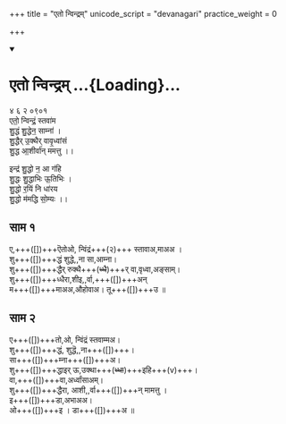 +++
title = "एतो न्विन्द्रम्"
unicode_script = "devanagari"
practice_weight = 0

+++
<div class="js_include" includetitle="false" newlevelforh1="1" unfilled url="/vedAH_sAma/paravastu-saama/devaH/indraH/eto-nvindram/">
<details open><summary><h1>एतो न्विन्द्रम् ...{Loading}...</h1></summary>

४ ६ २ ०९०१  
एतो॒ न्विन्द्रं॒ स्तवा॑म  
शु॒द्धं शु॒द्धेन॒ साम्ना॑ ।  
शु॒द्धैर् उ॒क्थैर् वावृ॒ध्वांसं  
शु॒द्ध आ॒शीर्वा॑न् ममत्तु ।। 

इन्द्र॑ शु॒द्धो न॒ आ ग॑हि  
शु॒द्धः शु॒द्धाभिः ऊ॒तिभिः ।  
शु॒द्धो र॒यिं नि धा॑रय  
शु॒द्धो म॑मद्धि सो॒म्यः ।।

## साम १

<div caption="रामानुजार्यः 1974 " class="audioEmbed" src="https://archive
.org/download/jaiminIya-sAma-gAna-paravastu-tradition-rAmAnuja/eto-nvindram-1.mp3"></div>
<div caption="गोपालार्यः 2015  " class="audioEmbed" src="https://archive
.org/download/jaiminIya-sAma-gAna-paravastu-tradition-gopAla-2015/eto-nvindram-1.mp3"></div>


ए,+++([])+++ऎतोओ, न्विंद्रं+++(२)+++ स्तावाअ,माअअ ।  
शु+++([])+++द्धं शुद्धे,,ना सा,आम्ना।  
शु+++([])+++द्धैर् रुक्थै+++(~~ध्धै~~)+++र् वा,वृध्वा,अङ्साम्।  
शु+++([])+++ध्धैरा,शीइ,,र्वा,+++([])+++अन्  
म+++([])+++माअअ,औहोवाअ। तू+++([])+++उ ॥

## साम २

<div caption="रामानुजार्यः 1974 " class="audioEmbed" src="https://archive
.org/download/jaiminIya-sAma-gAna-paravastu-tradition-rAmAnuja/eto-nvindram-2.mp3"></div>
<div caption="गोपालार्यः 2015  " class="audioEmbed" src="https://archive
.org/download/jaiminIya-sAma-gAna-paravastu-tradition-gopAla-2015/eto-nvindram-2.mp3"></div>

ए+++([])+++तो,ओ, न्विंद्रं स्तवाम्मअ।  
शु+++([])+++द्धं, शुद्धॆ,,ना+++([])+++।  
सा+++([])+++म्ना+++([])+++अ।  
शु+++([])+++द्धाइर् ऊ,उक्था+++(~~ध्धा~~)+++इहि+++(v)+++।  
वा,+++([])+++वा,अर्ध्वांसाअम्।  
शु+++([])+++द्धैरा, आशी,,र्वा+++([])+++न् मामत्तु ।  
इ+++([])+++डा,अभाअअ।  
ओ+++([])+++इ । डा+++([])+++अ  ॥
</details>
</div>